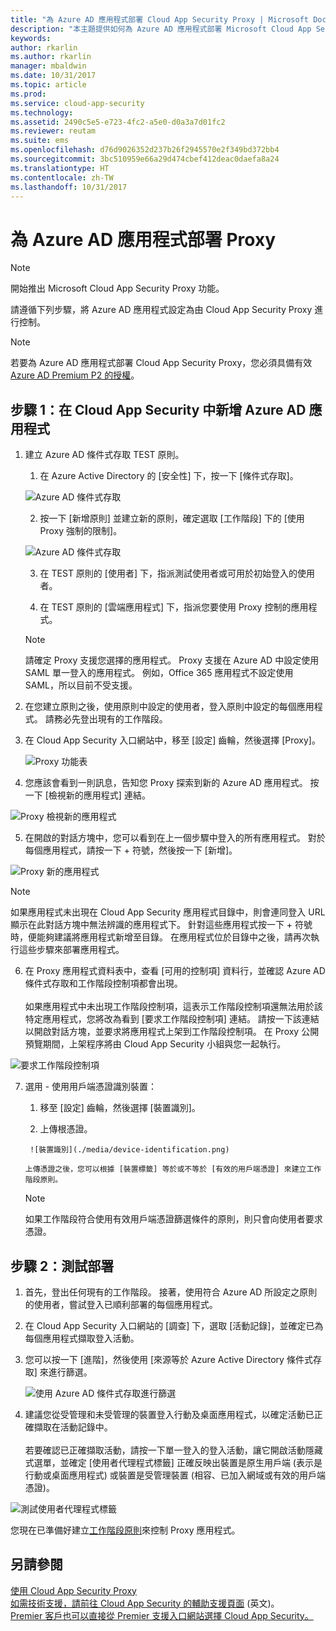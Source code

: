 ```yaml
---
title: "為 Azure AD 應用程式部署 Cloud App Security Proxy | Microsoft Docs"
description: "本主題提供如何為 Azure AD 應用程式部署 Microsoft Cloud App Security Proxy 的資訊。"
keywords: 
author: rkarlin
ms.author: rkarlin
manager: mbaldwin
ms.date: 10/31/2017
ms.topic: article
ms.prod: 
ms.service: cloud-app-security
ms.technology: 
ms.assetid: 2490c5e5-e723-4fc2-a5e0-d0a3a7d01fc2
ms.reviewer: reutam
ms.suite: ems
ms.openlocfilehash: d76d9026352d237b26f2945570e2f349bd372bb4
ms.sourcegitcommit: 3bc510959e66a29d474cbef412deac0daefa8a24
ms.translationtype: HT
ms.contentlocale: zh-TW
ms.lasthandoff: 10/31/2017
---
```

# <a name="deploy-proxy-for-azure-ad-apps"></a>為 Azure AD 應用程式部署 Proxy

> [!NOTE]
> 開始推出 Microsoft Cloud App Security Proxy 功能。

請遵循下列步驟，將 Azure AD 應用程式設定為由 Cloud App Security Proxy 進行控制。

> [!NOTE]
> 若要為 Azure AD 應用程式部署 Cloud App Security Proxy，您必須具備有效 [Azure AD Premium P2 的授權](https://docs.microsoft.com/azure/active-directory/license-users-groups)。

## <a name="step-1-add-azure-ad-apps-in-cloud-app-security"></a>步驟 1：在 Cloud App Security 中新增 Azure AD 應用程式  

1. 建立 Azure AD 條件式存取 TEST 原則。

    1. 在 Azure Active Directory 的 [安全性] 下，按一下 [條件式存取]。

     ![Azure AD 條件式存取](./media/aad-conditional-access.png)

    2. 按一下 [新增原則] 並建立新的原則，確定選取 [工作階段] 下的 [使用 Proxy 強制的限制]。

     ![Azure AD 條件式存取](./media/proxy-deploy-restrictions-aad.png)

    3. 在 TEST 原則的 [使用者] 下，指派測試使用者或可用於初始登入的使用者。
    
    4. 在 TEST 原則的 [雲端應用程式] 下，指派您要使用 Proxy 控制的應用程式。 

     > [!NOTE]
     >請確定 Proxy 支援您選擇的應用程式。 Proxy 支援在 Azure AD 中設定使用 SAML 單一登入的應用程式。 例如，Office 365 應用程式不設定使用 SAML，所以目前不受支援。


2.  在您建立原則之後，使用原則中設定的使用者，登入原則中設定的每個應用程式。 請務必先登出現有的工作階段。

3.  在 Cloud App Security 入口網站中，移至 [設定] 齒輪，然後選擇 [Proxy]。 
    
      ![Proxy 功能表](./media/proxy-menu.png)

4.  您應該會看到一則訊息，告知您 Proxy 探索到新的 Azure AD 應用程式。 按一下 [檢視新的應用程式] 連結。

 ![Proxy 檢視新的應用程式](./media/proxy-view-new-apps.png)

5.  在開啟的對話方塊中，您可以看到在上一個步驟中登入的所有應用程式。 對於每個應用程式，請按一下 + 符號，然後按一下 [新增]。

 ![Proxy 新的應用程式](./media/proxy-new-app.png)

 > [!NOTE]
 > 如果應用程式未出現在 Cloud App Security 應用程式目錄中，則會連同登入 URL 顯示在此對話方塊中無法辨識的應用程式下。 針對這些應用程式按一下 + 符號時，便能夠建議將應用程式新增至目錄。 在應用程式位於目錄中之後，請再次執行這些步驟來部署應用程式。 

6.  在 Proxy 應用程式資料表中，查看 [可用的控制項] 資料行，並確認 Azure AD 條件式存取和工作階段控制項都會出現。 <br></br>如果應用程式中未出現工作階段控制項，這表示工作階段控制項還無法用於該特定應用程式，您將改為看到 [要求工作階段控制項] 連結。 請按一下該連結以開啟對話方塊，並要求將應用程式上架到工作階段控制項。 在 Proxy 公開預覽期間，上架程序將由 Cloud App Security 小組與您一起執行。
  
 ![要求工作階段控制項](./media/request-session-control.png)

7. 選用 - 使用用戶端憑證識別裝置：

      1. 移至 [設定] 齒輪，然後選擇 [裝置識別]。

      2. 上傳根憑證。

        ![裝置識別](./media/device-identification.png)
 
       上傳憑證之後，您可以根據 [裝置標籤] 等於或不等於 [有效的用戶端憑證] 來建立工作階段原則。
 
      > [!NOTE]
      >如果工作階段符合使用有效用戶端憑證篩選條件的原則，則只會向使用者要求憑證。 

## <a name="step-2-test-the-deployment"></a>步驟 2：測試部署

1. 首先，登出任何現有的工作階段。 接著，使用符合 Azure AD 所設定之原則的使用者，嘗試登入已順利部署的每個應用程式。 

2.  在 Cloud App Security 入口網站的 [調查] 下，選取 [活動記錄]，並確定已為每個應用程式擷取登入活動。

3.  您可以按一下 [進階]，然後使用 [來源等於 Azure Active Directory 條件式存取] 來進行篩選。

     ![使用 Azure AD 條件式存取進行篩選](./media/sso-logon.png)

3. 建議您從受管理和未受管理的裝置登入行動及桌面應用程式，以確定活動已正確擷取在活動記錄中。<br></br>
若要確認已正確擷取活動，請按一下單一登入的登入活動，讓它開啟活動隱藏式選單，並確定 [使用者代理程式標籤] 正確反映出裝置是原生用戶端 (表示是行動或桌面應用程式) 或裝置是受管理裝置 (相容、已加入網域或有效的用戶端憑證)。
 
 ![測試使用者代理程式標籤](./media/domain-joined.png)


您現在已準備好建立[工作階段原則](session-policy-aad.md)來控制 Proxy 應用程式。

## <a name="see-also"></a>另請參閱  
[使用 Cloud App Security Proxy](proxy-intro-aad.md)   
[如需技術支援，請前往 Cloud App Security 的輔助支援頁面](http://support.microsoft.com/oas/default.aspx?prid=16031)  \(英文\)。  
[Premier 客戶也可以直接從 Premier 支援入口網站選擇 Cloud App Security。](https://premier.microsoft.com/)  
  